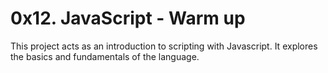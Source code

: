 # 0x12. JavaScript - Warm up

This project acts as an introduction to scripting with Javascript.
It explores the basics and fundamentals of the language.
